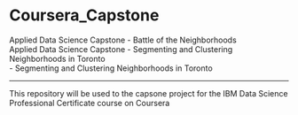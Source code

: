 # Coursera_Capstone
Applied Data Science Capstone - Battle of the Neighborhoods 
<br>Applied Data Science Capstone - Segmenting and Clustering Neighborhoods in Toronto
   <br> - Segmenting and Clustering Neighborhoods in Toronto

---
This repository will be used to the capsone project for the IBM Data Science Professional Certificate course on Coursera
